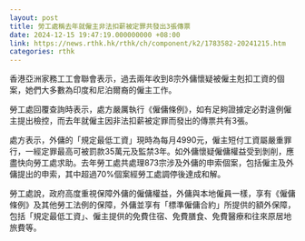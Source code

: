 ```yaml
---
layout: post
title: 勞工處稱去年就僱主非法扣薪被定罪共發出3張傳票
date: 2024-12-15 19:47:19.000000000 +08:00
link: https://news.rthk.hk/rthk/ch/component/k2/1783582-20241215.htm
categories: rthk
---
```


香港亞洲家務工工會聯會表示，過去兩年收到8宗外傭懷疑被僱主剋扣工資的個案，她們大多數為印度和尼泊爾裔的僱主工作。

勞工處回覆查詢時表示，處方嚴厲執行《僱傭條例》，如有足夠證據定必對違例僱主提出檢控，而去年就僱主因非法扣薪被定罪而發出的傳票共有3張。

處方表示，外傭的「規定最低工資」現時為每月4990元，僱主短付工資屬嚴重罪行，一經定罪最高可被罰款35萬元及監禁3年。如外傭懷疑僱傭權益受到剝削，應盡快向勞工處求助。去年勞工處共處理873宗涉及外傭的申索個案，包括僱主及外傭提出的申索，其中超過70%個案經勞工處調停後達成和解。

勞工處說，政府高度重視保障外傭的僱傭權益，外傭與本地僱員一樣，享有《僱傭條例》及其他勞工法例的保障，外傭並享有「標準僱傭合約」所提供的額外保障，包括「規定最低工資」、僱主提供的免費住宿、免費膳食、免費醫療和往來原居地旅費等。
